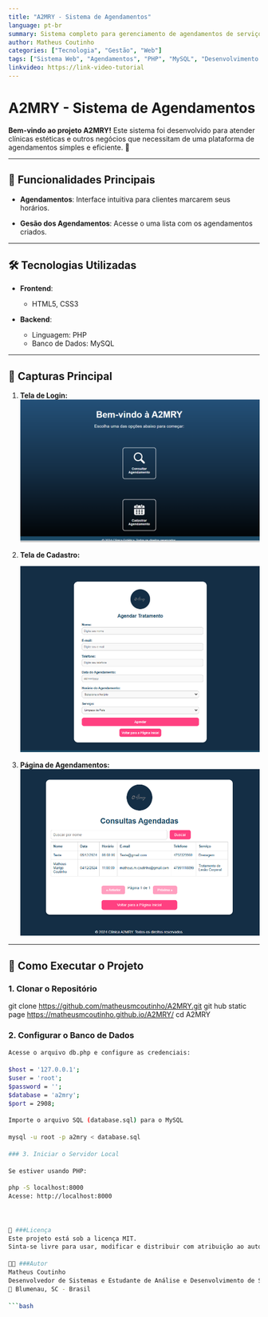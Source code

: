 ```yaml
---
title: "A2MRY - Sistema de Agendamentos"
language: pt-br
summary: Sistema completo para gerenciamento de agendamentos de serviços estéticos.
author: Matheus Coutinho
categories: ["Tecnologia", "Gestão", "Web"]
tags: ["Sistema Web", "Agendamentos", "PHP", "MySQL", "Desenvolvimento Web"]
linkvideo: https://link-video-tutorial
---
```


# A2MRY - Sistema de Agendamentos

**Bem-vindo ao projeto A2MRY!** Este sistema foi desenvolvido para atender clínicas estéticas e outros negócios que necessitam de uma plataforma de agendamentos simples e eficiente. 🚀

---

## 🌟 **Funcionalidades Principais**

- **Agendamentos**: Interface intuitiva para clientes marcarem seus horários.

- **Gesão dos Agendamentos**: Acesse o uma lista com os agendamentos criados.

---

## 🛠️ **Tecnologias Utilizadas**

- **Frontend**:  
  - HTML5, CSS3
  
- **Backend**:  
  - Linguagem: PHP  
  - Banco de Dados: MySQL  

---

## 📸 **Capturas Principal**

1. **Tela de Login:**
   ![Tela de Inicio](imagens/screenshots/principal.png)

2. **Tela de Cadastro:**
   
   ![Cadastro de Agendamentos](imagens/screenshots/cadastro.png)

3. **Página de Agendamentos:**
   ![Consuta de Agendamentos](imagens/screenshots/agendas.png)

---

## 🚀 **Como Executar o Projeto**

### 1. Clonar o Repositório



git clone https://github.com/matheusmcoutinho/A2MRY.git
git hub static page https://matheusmcoutinho.github.io/A2MRY/
cd A2MRY

### 2. Configurar o Banco de Dados
```bash
Acesse o arquivo db.php e configure as credenciais:

$host = '127.0.0.1';
$user = 'root';
$password = '';
$database = 'a2mry';
$port = 2908;

Importe o arquivo SQL (database.sql) para o MySQL

mysql -u root -p a2mry < database.sql

### 3. Iniciar o Servidor Local

Se estiver usando PHP:

php -S localhost:8000
Acesse: http://localhost:8000



📝 ###Licença
Este projeto está sob a licença MIT.
Sinta-se livre para usar, modificar e distribuir com atribuição ao autor.

👨‍💻 ###Autor
Matheus Coutinho
Desenvolvedor de Sistemas e Estudante de Análise e Desenvolvimento de Sistemas.
📍 Blumenau, SC - Brasil

```bash